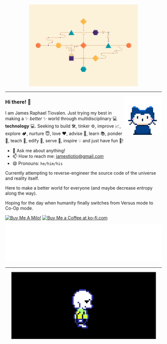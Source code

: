 <p align="center">
  <img width="350" alt="Here's some fancy flowchart schematics animation created by [Owen Chikazawa](https://www.wewander.tv/)." src="https://raw.githubusercontent.com/jamestiotio/jamestiotio/master/assets/flowchart.gif">
</p>

---

<p>
  <img align="right" alt="*whisper whisper*" src="https://raw.githubusercontent.com/jamestiotio/jamestiotio/master/assets/mona-whisper.gif">
</p>

### Hi there! 👋

I am James Raphael Tiovalen. Just trying my best in making a ✨ _better_ ✨ world through multidisciplinary 💻 **technology** 💻. Seeking to build 🛠️, tinker ⚙️, improve 📈, explore 🏕️, nurture 😇, love ❤️, advise 📙, learn 📚, ponder 🤔, teach 🧑, edify 🙌, serve 💁, inspire 💡 and just have fun 🎉!

- 💬 Ask me about anything!
- 📫 How to reach me: [jamestiotio@gmail.com](mailto:jamestiotio@gmail.com)
- 😄 Pronouns: `he/him/his`

Currently attempting to reverse-engineer the source code of the universe and reality itself.

Here to make a better world for everyone (and maybe decrease entropy along the way).

Hoping for the day when humanity finally switches from Versus mode to Co-Op mode.

<a href="https://www.buymeacoffee.com/jamestiotio" target="_blank"><img src="https://cdn.buymeacoffee.com/buttons/default-violet.png" alt="Buy Me A Milo!" width="217" height="51"></a> <a href='https://ko-fi.com/jamestiotio' target='_blank'><img height='51' style='border:0px;height:51px;' src='https://cdn.ko-fi.com/cdn/kofi2.png?v=2' border='0' alt='Buy Me a Coffee at ko-fi.com' /></a>

<p align="center">
  <img alt="Humanity's Technological Progress on Kardashev Scale: 72.684% to Type 1 Civilization." src="https://raw.githubusercontent.com/jamestiotio/jamestiotio/master/assets/kardashev.svg">
</p>

---

<p align="center">
  <img alt="Here's a hug for you, if you're into that sorta thing. Credit to [Toby Fox](https://twitter.com/tobyfox)." src="https://raw.githubusercontent.com/jamestiotio/jamestiotio/master/assets/hug.gif">
</p>
